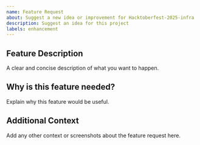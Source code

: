 ```yaml
---
name: Feature Request
about: Suggest a new idea or improvement for Hacktoberfest-2025-infra
description: Suggest an idea for this project
labels: enhancement
---
```


## Feature Description

A clear and concise description of what you want to happen.

## Why is this feature needed?

Explain why this feature would be useful.

## Additional Context

Add any other context or screenshots about the feature request here.
